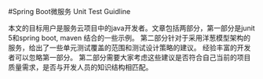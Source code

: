#Spring Boot微服务 Unit Test Guidline

本文的目标用户是服务云项目中的java开发者。文章包括两部分，第一部分是junit 5和spring boot, maven 结合的一些示例。 第二部分针对于采用洋葱模型架构的服务，给出了一些单元测试覆盖的范围和测试设计策略的建议。 经验丰富的开发者可以忽略第一部分。 第二部分需要大家考虑这些建议是否符合自己当前的项目质量需求，是否与开发人员的知识结构相匹配。


